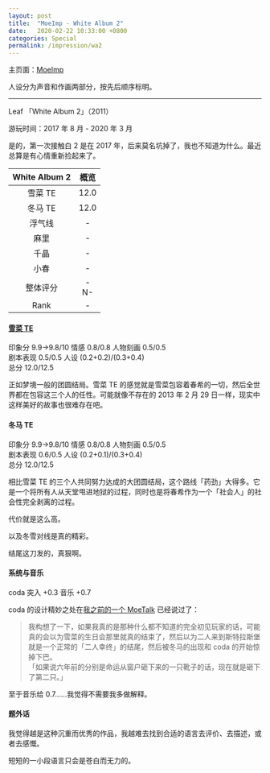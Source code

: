 ```yaml
---
layout: post
title:  "MoeImp - White Album 2"
date:   2020-02-22 10:33:00 +0800
categories: Special
permalink: /impression/wa2
---
```


主页面：[MoeImp](http://yoro.xyz/impression)

人设分为声音和作画两部分，按先后顺序标明。

---

Leaf 「White Album 2」（2011）

游玩时间：2017 年 8 月 - 2020 年 3 月

是的，第一次接触白 2 是在 2017 年，后来莫名坑掉了，我也不知道为什么。最近总算是有心情重新捡起来了。

| White Album 2 | 概览 |
| :---------------: |:---: |
| 雪菜 TE | 12.0 |
| 冬马 TE | 12.0 |
| 浮气线 | - |
| 麻里 | - |
| 千晶 | - |
| 小春 | - |
| 整体评分 |-<br />N-|
| Rank |  -  |

#### [雪菜 TE](http://yoro.xyz/kawaiigirls/2020/02/22/wa2-setsuna-moetalk.html)

印象分 9.9→9.8/10 情感 0.8/0.8 人物刻画 0.5/0.5<br />
剧本表现 0.5/0.5 人设 (0.2+0.2)/(0.3+0.4)<br />
总分 12.0/12.5

正如梦境一般的团圆结局。雪菜 TE 的感觉就是雪菜包容着春希的一切，然后全世界都在包容这三个人的任性。可能就像不存在的 2013 年 2 月 29 日一样，现实中这样美好的故事也很难存在吧。

#### 冬马 TE

印象分 9.9→9.8/10 情感 0.8/0.8 人物刻画 0.5/0.5<br />
剧本表现 0.6/0.5 人设 (0.2+0.1)/(0.3+0.4)<br />
总分 12.0/12.5

相比雪菜 TE 的三个人共同努力达成的大团圆结局，这个路线「药劲」大得多。它是一个将所有人从天堂甩进地狱的过程，同时也是将春希作为一个「社会人」的社会性完全剥离的过程。

代价就是这么高。

以及冬雪对线是真的精彩。

结尾这刀发的，真狠啊。

#### 系统与音乐

coda 突入 +0.3 音乐 +0.7

coda 的设计精妙之处在[我之前的一个 MoeTalk](https://t.bilibili.com/357881633161860094?tab=2) 已经说过了：

> 我构想了一下，如果我真的是那种什么都不知道的完全初见玩家的话，可能真的会以为雪菜的生日会那里就真的结束了，然后以为二人来到斯特拉斯堡就是一个正常的「二人幸终」的结尾，然后被冬马的出现和 coda 的开始惊掉下巴。<br />
>「如果说六年前的分别是命运从窗户砸下来的一只靴子的话，现在就是砸下了第二只。」

至于音乐给 0.7……我觉得不需要我多做解释。

#### 题外话

我觉得越是这种沉重而优秀的作品，我越难去找到合适的语言去评价、去描述，或者去感慨。

短短的一小段语言只会是苍白而无力的。
